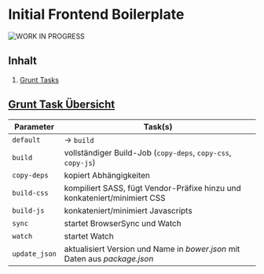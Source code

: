 Initial Frontend Boilerplate
============================

![WORK IN PROGRESS](https://i1.sndcdn.com/artworks-000072976459-djwz6g-t200x200.jpg)

## Inhalt

1. [Grunt Tasks](#grunttasks)


## [Grunt Task Übersicht](id:grunttasks)

| Parameter      | Task(s)               |
|----------------|-----------------------|
| `default`      | -> `build`            |
| `build`        | vollständiger Build-Job (`copy-deps`, `copy-css`, `copy-js`)
| `copy-deps`    | kopiert Abhängigkeiten
| `build-css`    | kompiliert SASS, fügt Vendor-Präfixe hinzu und konkateniert/minimiert CSS
| `build-js`     | konkateniert/minimiert Javascripts
| `sync`         | startet BrowserSync und Watch
| `watch`        | startet Watch
| `update_json`  | aktualisiert Version und Name in _bower.json_ mit Daten aus _package.json_





